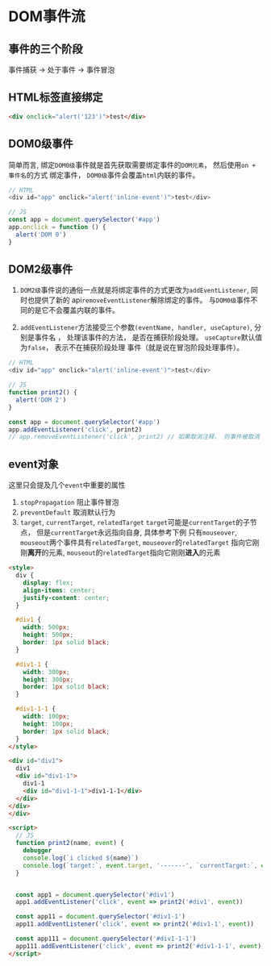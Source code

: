 # DOM事件流

## 事件的三个阶段

事件捕获 -> 处于事件 -> 事件冒泡

## HTML标签直接绑定

```HTML
<div onclick="alert('123')">test</div>
```

## DOM0级事件

简单而言, 绑定`DOM0级`事件就是首先获取需要绑定事件的`DOM元素`， 然后使用`on + 事件名`的方式
绑定事件， `DOM0级`事件会覆盖`html`内联的事件。

```javascript
// HTML
<div id="app" onclick="alert('inline-event')">test</div>

// JS
const app = document.querySelector('#app')
app.onclick = function () {
  alert('DOM 0')
}
```

## DOM2级事件

1. `DOM2级`事件说的通俗一点就是将绑定事件的方式更改为`addEventListener`, 同时也提供了新的
api`removeEventListener`解除绑定的事件。 与`DOM0级`事件不同的是它不会覆盖内联的事件。

2. `addEventListener`方法接受三个参数`(eventName, handler, useCapture)`, 分别是事件名
， 处理该事件的方法， 是否在捕获阶段处理。 `useCapture`默认值为`false`， 表示不在捕获阶段处理
事件（就是说在冒泡阶段处理事件）。

```javascript
// HTML
<div id="app" onclick="alert('inline-event')">test</div>

// JS
function print2() {
  alert('DOM 2')
}

const app = document.querySelector('#app')
app.addEventListener('click', print2)
// app.removeEventListener('click', print2) // 如果取消注释， 则事件被取消
```

## event对象

这里只会提及几个`event`中重要的属性

1. `stopPropagation` 阻止事件冒泡
2. `preventDefault` 取消默认行为
3. `target`, `currentTarget`, `relatedTarget`
`target`可能是`currentTarget`的子节点， 但是`currentTarget`永远指向自身, 具体参考下例
只有`mouseover`, `mouseout`两个事件具有`relatedTarget`, `mouseover`的`relatedTarget`
指向它刚刚**离开**的元素, `mouseout`的`relatedTarget`指向它刚刚**进入**的元素

```html
<style>
  div {
    display: flex;
    align-items: center;
    justify-content: center;
  }

  #div1 {
    width: 500px;
    height: 500px;
    border: 1px solid black;
  }

  #div1-1 {
    width: 300px;
    height: 300px;
    border: 1px solid black;
  }

  #div1-1-1 {
    width: 100px;
    height: 100px;
    border: 1px solid black;
  }
</style>

<div id="div1">
  div1
  <div id="div1-1">
    div1-1
    <div id="div1-1-1">div1-1-1</div>
  </div>
</div>
</div>

<script>
  // JS
  function print2(name, event) {
    debugger
    console.log(`i clicked ${name}`)
    console.log(`target:`, event.target, '-------', `currentTarget:`, event.currentTarget)
  }


  const app1 = document.querySelector('#div1')
  app1.addEventListener('click', event => print2('#div1', event))

  const app11 = document.querySelector('#div1-1')
  app11.addEventListener('click', event => print2('#div1-1', event))

  const app111 = document.querySelector('#div1-1-1')
  app111.addEventListener('click', event => print2('#div1-1-1', event))
</script>
```
